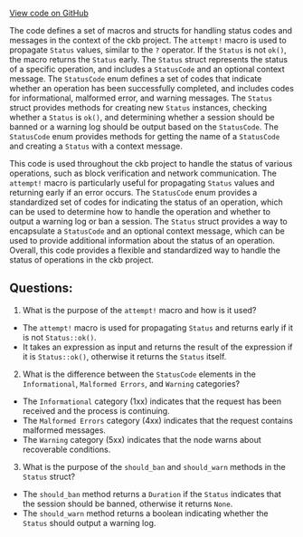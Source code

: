 [View code on GitHub](https://github.com/nervosnetwork/ckb/sync/src/status.rs)

The code defines a set of macros and structs for handling status codes and messages in the context of the ckb project. The `attempt!` macro is used to propagate `Status` values, similar to the `?` operator. If the `Status` is not `ok()`, the macro returns the `Status` early. The `Status` struct represents the status of a specific operation, and includes a `StatusCode` and an optional context message. The `StatusCode` enum defines a set of codes that indicate whether an operation has been successfully completed, and includes codes for informational, malformed error, and warning messages. The `Status` struct provides methods for creating new `Status` instances, checking whether a `Status` is `ok()`, and determining whether a session should be banned or a warning log should be output based on the `StatusCode`. The `StatusCode` enum provides methods for getting the name of a `StatusCode` and creating a `Status` with a context message. 

This code is used throughout the ckb project to handle the status of various operations, such as block verification and network communication. The `attempt!` macro is particularly useful for propagating `Status` values and returning early if an error occurs. The `StatusCode` enum provides a standardized set of codes for indicating the status of an operation, which can be used to determine how to handle the operation and whether to output a warning log or ban a session. The `Status` struct provides a way to encapsulate a `StatusCode` and an optional context message, which can be used to provide additional information about the status of an operation. Overall, this code provides a flexible and standardized way to handle the status of operations in the ckb project.
## Questions: 
 1. What is the purpose of the `attempt!` macro and how is it used?
- The `attempt!` macro is used for propagating `Status` and returns early if it is not `Status::ok()`.
- It takes an expression as input and returns the result of the expression if it is `Status::ok()`, otherwise it returns the `Status` itself.

2. What is the difference between the `StatusCode` elements in the `Informational`, `Malformed Errors`, and `Warning` categories?
- The `Informational` category (1xx) indicates that the request has been received and the process is continuing.
- The `Malformed Errors` category (4xx) indicates that the request contains malformed messages.
- The `Warning` category (5xx) indicates that the node warns about recoverable conditions.

3. What is the purpose of the `should_ban` and `should_warn` methods in the `Status` struct?
- The `should_ban` method returns a `Duration` if the `Status` indicates that the session should be banned, otherwise it returns `None`.
- The `should_warn` method returns a boolean indicating whether the `Status` should output a warning log.